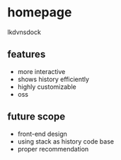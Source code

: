 # homepage
 lkdvnsdock

## features 
* more interactive 
* shows history efficiently 
* highly customizable 
* oss
## future scope 
* front-end design 
* using stack as history code base 
* proper recommendation 
